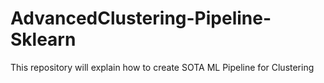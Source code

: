 # AdvancedClustering-Pipeline-Sklearn
This repository will explain how to create SOTA ML Pipeline for Clustering
